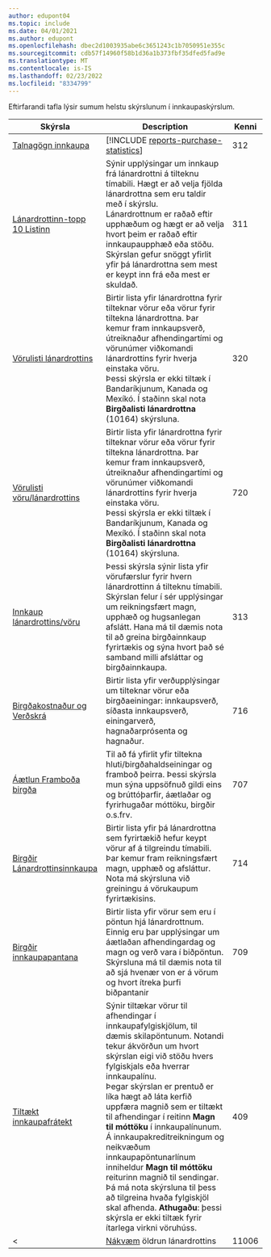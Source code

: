 ```yaml
---
author: edupont04
ms.topic: include
ms.date: 04/01/2021
ms.author: edupont
ms.openlocfilehash: dbec2d1003935abe6c3651243c1b7050951e355c
ms.sourcegitcommit: cdb57f14960f58b1d36a1b373fbf35dfed5fad9e
ms.translationtype: MT
ms.contentlocale: is-IS
ms.lasthandoff: 02/23/2022
ms.locfileid: "8334799"
---
```

Eftirfarandi tafla lýsir sumum helstu skýrslunum í innkaupaskýrslum.



| Skýrsla | Description | Kenni | 
|---------|---------|---------|
|[Talnagögn innkaupa](https://businesscentral.dynamics.com?report=312)|[!INCLUDE [reports-purchase-statistics](reports-purchase-statistics.md)]|312|
|[Lánardrottinn-topp 10 Listinn](https://businesscentral.dynamics.com?report=311)|Sýnir upplýsingar um innkaup frá lánardrottni á tilteknu tímabili. Hægt er að velja fjölda lánardrottna sem eru taldir með í skýrslu.<br>Lánardrottnum er raðað eftir upphæðum og hægt er að velja hvort þeim er raðað eftir innkaupaupphæð eða stöðu. Skýrslan gefur snöggt yfirlit yfir þá lánardrottna sem mest er keypt inn frá eða mest er skuldað.|311|
|[Vörulisti lánardrottins](https://businesscentral.dynamics.com?report=320)|Birtir lista yfir lánardrottna fyrir tilteknar vörur eða vörur fyrir tiltekna lánardrottna. Þar kemur fram innkaupsverð, útreiknaður afhendingartími og vörunúmer viðkomandi lánardrottins fyrir hverja einstaka vöru.<br>Þessi skýrsla er ekki tiltæk í Bandaríkjunum, Kanada og Mexíkó. Í staðinn skal nota **Birgðalisti lánardrottna** (10164) skýrsluna.|320|
|[Vörulisti vöru/lánardrottins](https://businesscentral.dynamics.com?report=720)|Birtir lista yfir lánardrottna fyrir tilteknar vörur eða vörur fyrir tiltekna lánardrottna. Þar kemur fram innkaupsverð, útreiknaður afhendingartími og vörunúmer viðkomandi lánardrottins fyrir hverja einstaka vöru.<br>Þessi skýrsla er ekki tiltæk í Bandaríkjunum, Kanada og Mexíkó. Í staðinn skal nota **Birgðalisti lánardrottna** (10164) skýrsluna.|720|
|[Innkaup lánardrottins/vöru](https://businesscentral.dynamics.com?report=313)|Þessi skýrsla sýnir lista yfir vörufærslur fyrir hvern lánardrottinn á tilteknu tímabili. Skýrslan felur í sér upplýsingar um reikningsfært magn, upphæð og hugsanlegan afslátt. Hana má til dæmis nota til að greina birgðainnkaup fyrirtækis og sýna hvort það sé samband milli afsláttar og birgðainnkaupa.|313|
|[Birgðakostnaður og Verðskrá](https://businesscentral.dynamics.com?report=716)|Birtir lista yfir verðupplýsingar um tilteknar vörur eða birgðaeiningar: innkaupsverð, síðasta innkaupsverð, einingarverð, hagnaðarprósenta og hagnaður.|716|
|[Áætlun Framboða birgða](https://businesscentral.dynamics.com?report=707)|Til að fá yfirlit yfir tiltekna hluti/birgðahaldseiningar og framboð þeirra. Þessi skýrsla mun sýna uppsöfnuð gildi eins og brúttóþarfir, áætlaðar og fyrirhugaðar móttöku, birgðir o.s.frv. |707|
|[Birgðir Lánardrottinsinnkaupa](https://businesscentral.dynamics.com?report=714)|Birtir lista yfir þá lánardrottna sem fyrirtækið hefur keypt vörur af á tilgreindu tímabili. Þar kemur fram reikningsfært magn, upphæð og afsláttur. Nota má skýrsluna við greiningu á vörukaupum fyrirtækisins.|714|
|[Birgðir innkaupapantana](https://businesscentral.dynamics.com?report=709)|Birtir lista yfir vörur sem eru í pöntun hjá lánardrottnum. Einnig eru þar upplýsingar um áætlaðan afhendingardag og magn og verð vara í biðpöntun. Skýrsluna má til dæmis nota til að sjá hvenær von er á vörum og hvort ítreka þurfi biðpantanir|709|
|[Tiltækt innkaupafrátekt](https://businesscentral.dynamics.com?report=409)|Sýnir tiltækar vörur til afhendingar í innkaupafylgiskjölum, til dæmis skilapöntunum. Notandi tekur ákvörðun um hvort skýrslan eigi við stöðu hvers fylgiskjals eða hverrar innkaupalínu. <br>Þegar skýrslan er prentuð er líka hægt að láta kerfið uppfæra magnið sem er tiltækt til afhendingar í reitinn **Magn til móttöku** í innkaupalínunum. Á innkaupakreditreikningum og neikvæðum innkaupapöntunarlínum inniheldur **Magn til móttöku** reiturinn magnið til sendingar. Þá má nota skýrsluna til þess að tilgreina hvaða fylgiskjöl skal afhenda. **Athugaðu**: þessi skýrsla er ekki tiltæk fyrir ítarlega virkni vöruhúss.|409|
<|[Nákvæm](https://businesscentral.dynamics.com?report=) öldrun lánardrottins|11006| Sértækt fyrir DACH: Skýrsla sem hægt er að nota af teymisstjóra innkaupadeildarinnar og bókhaldsins. Hér færðu yfirlit yfir ógreidda reikninga lánardrottna, þar á meðal gjalddaga, gjaldmiðla og upphæðir. Grunnurinn eru opnar lánardrottnafærslur.| -->

